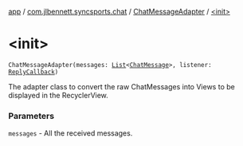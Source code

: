 [app](../../index.md) / [com.jlbennett.syncsports.chat](../index.md) / [ChatMessageAdapter](index.md) / [&lt;init&gt;](./-init-.md)

# &lt;init&gt;

`ChatMessageAdapter(messages: `[`List`](https://kotlinlang.org/api/latest/jvm/stdlib/kotlin.collections/-list/index.html)`<`[`ChatMessage`](../-chat-message/index.md)`>, listener: `[`ReplyCallback`](../-reply-callback/index.md)`)`

The adapter class to convert the raw ChatMessages into Views to be displayed in the RecyclerView.

### Parameters

`messages` - All the received messages.